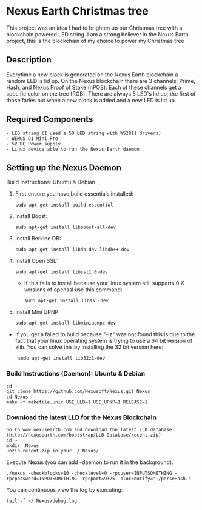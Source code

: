 # Nexus Earth Christmas tree
This project was an idea I had to brighten up our Christmas tree with a blockchain powered LED string. I am a strong believer in the Nexus Earth project, this is the blockchain of my choice to power my Christmas tree 

## Description
Everytime a new block is generated on the Nexus Earth blockchain a random LED is lid up. On the Nexus blockchain there are 3 channels: Prime, Hash, and Nexus Proof of Stake (nPOS). Each of these channels get a specific color on the tree (RGB).
There are always 5 LED's lid up, the first of those fades out when a new block is added and a new LED is lid up.

## Required Components
```
- LED string (I used a 50 LED string with WS2811 drivers)
- WEMOS D1 Mini Pro
- 5V DC Power supply
- Linux device able to run the Nexus Earth daemon
```
## Setting up the Nexus Daemon
Build Instructions: Ubuntu & Debian

1. First ensure you have build essentials installed:

       sudo apt-get install build-essential
    
2. Install Boost:

       sudo apt-get install libboost-all-dev
    
3. Install Berklee DB:

       sudo apt-get install libdb-dev libdb++-dev
    
4. Install Open SSL:

       sudo apt-get install libssl1.0-dev
    
   * If this fails to install because your linux system still supports 0.X
     versions of openssl use this command:
   
         sudo apt-get install libssl-dev
    
5. Install Mini UPNP:

       sudo apt-get install libminiupnpc-dev

* If you get a failed to build because "-lz" was not found this is due to the
fact that your linux operating system is trying to use a 64 bit version of
zlib. You can solve this by installing the 32 bit version here:

       sudo apt-get install lib32z1-dev

### Build Instructions (Daemon): Ubuntu & Debian

    cd ~
    git clone https://github.com/Nexusoft/Nexus.git Nexus
    cd Nexus
    make -f makefile.unix USE_LLD=1 USE_UPNP=1 RELEASE=1

### Download the latest LLD for the Nexus Blockchain
    Go to www.nexusearth.com and download the latest LLD database (http://nexusearth.com/bootstrap/LLD-Database/recent.zip)
    cd ~
    mkdir .Nexus
    unzip recent.zip in your ~/.Nexus/
    
Execute Nexus (you can add -daemon to run it in the background):
    
    ./nexus -checkblocks=10 -checklevel=0 -rpcuser=INPUTSOMETHING -rpcpassword=INPUTSOMETHING -rpcport=9325 -blocknotify="./parseHash.s
    
You can continuous view the log by executing:
    
    tail -f ~/.Nexus/debug.log
    

    
    

